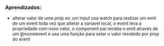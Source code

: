 ### Aprendizados:

* alterar valor de uma prop ex: um input usa watch para realizar um emit de um event toda vez que alterar a variavel local, o event  leva a propriedade com novo valor, o component pai recebe o emit através de um @nomeevent e usa uma função para setar u valor recebido por prop do event